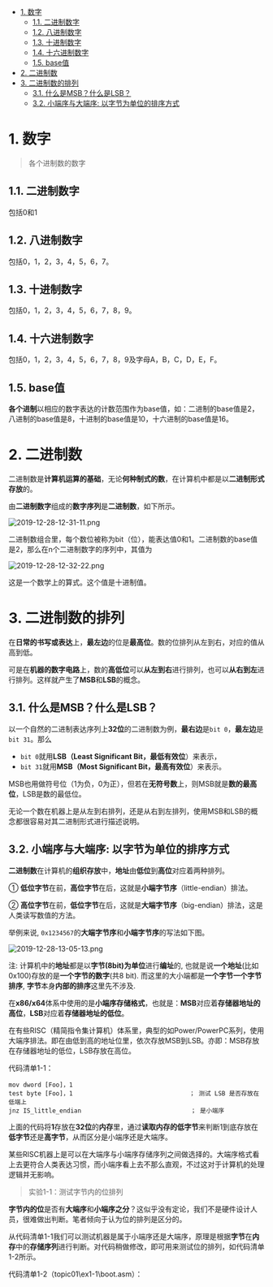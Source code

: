 
<!-- @import "[TOC]" {cmd="toc" depthFrom=1 depthTo=6 orderedList=false} -->

<!-- code_chunk_output -->

- [1. 数字](#1-数字)
  - [1.1. 二进制数字](#11-二进制数字)
  - [1.2. 八进制数字](#12-八进制数字)
  - [1.3. 十进制数字](#13-十进制数字)
  - [1.4. 十六进制数字](#14-十六进制数字)
  - [1.5. base值](#15-base值)
- [2. 二进制数](#2-二进制数)
- [3. 二进制数的排列](#3-二进制数的排列)
  - [3.1. 什么是MSB？什么是LSB？](#31-什么是msb什么是lsb)
  - [3.2. 小端序与大端序: 以字节为单位的排序方式](#32-小端序与大端序-以字节为单位的排序方式)

<!-- /code_chunk_output -->

# 1. 数字

>各个进制数的数字

## 1.1. 二进制数字

包括0和1

## 1.2. 八进制数字

包括0，1，2，3，4，5，6，7。

## 1.3. 十进制数字

包括0，1，2，3，4，5，6，7，8，9。

## 1.4. 十六进制数字

包括0，1，2，3，4，5，6，7，8，9及字母A，B，C，D，E，F。

## 1.5. base值

**各个进制**以相应的数字表达的计数范围作为base值，如：二进制的base值是2，八进制的base值是8，十进制的base值是10，十六进制的base值是16。

# 2. 二进制数

二进制数是**计算机运算的基础**，无论**何种制式的数**，在计算机中都是以**二进制形式存放**的。

由**二进制数字**组成的**数字序列**是**二进制数**，如下所示。

![2019-12-28-12-31-11.png](./images/2019-12-28-12-31-11.png)

二进制数组合里，每个数位被称为bit（位），能表达值0和1。二进制数的base值是2，那么在n个二进制数字的序列中，其值为

![2019-12-28-12-32-22.png](./images/2019-12-28-12-32-22.png)

这是一个数学上的算式。这个值是十进制值。

# 3. 二进制数的排列

在**日常的书写或表达**上，**最左边**的位是**最高位**。数的位排列从左到右，对应的值从高到低。

可是在**机器的数字电路**上，数的**高低位**可以**从左到右**进行排列，也可以**从右到左**进行排列。这样就产生了**MSB**和**LSB**的概念。

## 3.1. 什么是MSB？什么是LSB？

以一个自然的二进制表达序列上**32位**的二进制数为例，**最右边**是`bit 0`，**最左边**是`bit 31`。那么

* `bit 0`就用**LSB（Least Significant Bit，最低有效位**）来表示，
* `bit 31`就用**MSB（Most Significant Bit，最高有效位**）来表示。

MSB也用做符号位（1为负，0为正），但若在**无符号数**上，则MSB就是**数的最高位**，LSB是数的最低位。

无论一个数在机器上是从左到右排列，还是从右到左排列，使用MSB和LSB的概念都很容易对其二进制形式进行描述说明。

## 3.2. 小端序与大端序: 以字节为单位的排序方式

**二进制数**在计算机的**组织存放**中，**地址**由**低位**到**高位**对应着两种排列。

① **低位字节**在前，**高位字节**在后，这就是**小端字节序**（little-endian）排法。

② **高位字节**在前，**低位字节**在后，这就是**大端字节序**（big-endian）排法，这是人类读写数值的方法。

举例来说, `0x1234567`的**大端字节序**和**小端字节序**的写法如下图。

![2019-12-28-13-05-13.png](./images/2019-12-28-13-05-13.png)

注: 计算机中的**地址**都是以**字节(8bit)为单位**进行**编址**的, 也就是说**一个地址**(比如0x100)存放的是**一个字节的数字**(共8 bit). 而这里的大小端都是**一个字节一个字节排序**, **字节**本身**内部的排序**这里先不涉及.

在**x86/x64**体系中使用的是**小端序存储格式**，也就是：**MSB**对应着**存储器地址的高位**，**LSB**对应着**存储器地址的低位**。

在有些RISC（精简指令集计算机）体系里，典型的如Power/PowerPC系列，使用大端序排法。即在由低到高的地址位里，依次存放MSB到LSB。亦即：MSB存放在存储器地址的低位，LSB存放在高位。

代码清单1-1：

```
mov dword [Foo]，1
test byte [Foo]，1                                ； 测试 LSB 是否存放在低端上
jnz IS_little_endian                              ； 是小端序
```

上面的代码将**1**存放在**32位**的**内存**里，通过**读取内存的低字节**来判断1到底存放在**低字节**还是**高字节**，从而区分是小端序还是大端序。

某些RISC机器上是可以在大端序与小端序存储序列之间做选择的。大端序格式看上去更符合人类表达习惯，而小端序看上去不那么直观，不过这对于计算机的处理逻辑并无影响。

>实验1-1：测试字节内的位排列

**字节内的位**是否有**大端序**和**小端序之分**？这似乎没有定论，我们不是硬件设计人员，很难做出判断。笔者倾向于认为位的排列是区分的。

从代码清单1-1我们可以测试机器是属于小端序还是大端序，原理是根据**字节**在**内存**中的**存储序列**进行判断。对代码稍做修改，即可用来测试位的排列，如代码清单1-2所示。

代码清单1-2（topic01\ex1-1\boot.asm）：